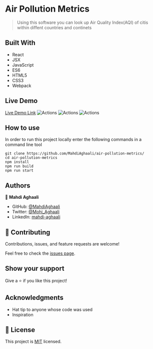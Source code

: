 # Air Pollution Metrics

> Using this software you can look up Air Quality Index(AQI) of citis within diffent countries and continets

## Built With

- React
- JSX
- JavaScript
- ES6
- HTML5
- CSS3
- Webpack

## Live Demo

[Live Demo Link](https://livedemo.com)
![Actions](https://github.com/MahdiAghaali/air-pollution-metrics/dev/public/111.JPG)
![Actions](https://github.com/MahdiAghaali/air-pollution-metrics/dev/public/222.JPG)
![Actions](https://github.com/MahdiAghaali/air-pollution-metrics/dev/public/333.JPG)
## How to use

In order to run this project locally enter the following commands in a command line tool

```
git clone https://github.com/MahdiAghaali/air-pollution-metrics/
cd air-pollution-metrics
npm install
npm run build
npm run start
```
## Authors

👤 **Mahdi Aghaali**

- GitHub: [@MahdiAghaali](https://github.com/MahdiAghaali)
- Twitter: [@Mohi_Aghaali](https://twitter.com/Mohi_Aghaali)
- LinkedIn: [mahdi-aghaali](https://www.linkedin.com/in/mahdi-aghaali/)

## 🤝 Contributing

Contributions, issues, and feature requests are welcome!

Feel free to check the [issues page](https://github.com/MahdiAghaali/air-pollution-metrics/issues).

## Show your support

Give a ⭐️ if you like this project!

## Acknowledgments

- Hat tip to anyone whose code was used
- Inspiration

## 📝 License

This project is [MIT](./LICENSE) licensed.
